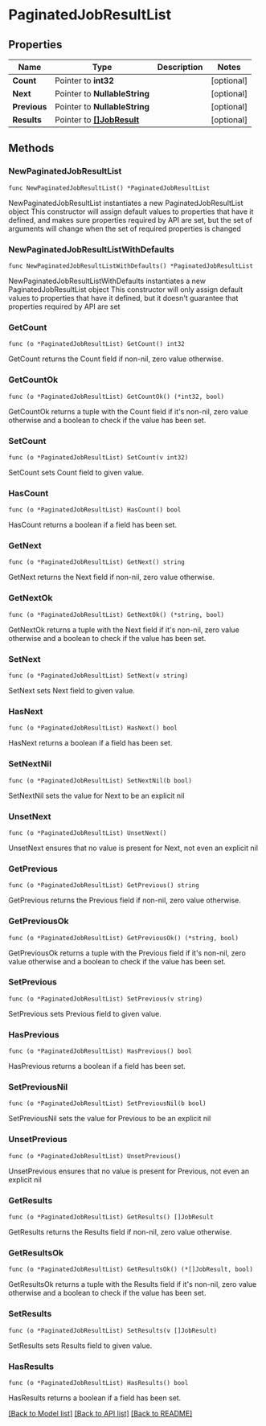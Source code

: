 # PaginatedJobResultList

## Properties

Name | Type | Description | Notes
------------ | ------------- | ------------- | -------------
**Count** | Pointer to **int32** |  | [optional] 
**Next** | Pointer to **NullableString** |  | [optional] 
**Previous** | Pointer to **NullableString** |  | [optional] 
**Results** | Pointer to [**[]JobResult**](JobResult.md) |  | [optional] 

## Methods

### NewPaginatedJobResultList

`func NewPaginatedJobResultList() *PaginatedJobResultList`

NewPaginatedJobResultList instantiates a new PaginatedJobResultList object
This constructor will assign default values to properties that have it defined,
and makes sure properties required by API are set, but the set of arguments
will change when the set of required properties is changed

### NewPaginatedJobResultListWithDefaults

`func NewPaginatedJobResultListWithDefaults() *PaginatedJobResultList`

NewPaginatedJobResultListWithDefaults instantiates a new PaginatedJobResultList object
This constructor will only assign default values to properties that have it defined,
but it doesn't guarantee that properties required by API are set

### GetCount

`func (o *PaginatedJobResultList) GetCount() int32`

GetCount returns the Count field if non-nil, zero value otherwise.

### GetCountOk

`func (o *PaginatedJobResultList) GetCountOk() (*int32, bool)`

GetCountOk returns a tuple with the Count field if it's non-nil, zero value otherwise
and a boolean to check if the value has been set.

### SetCount

`func (o *PaginatedJobResultList) SetCount(v int32)`

SetCount sets Count field to given value.

### HasCount

`func (o *PaginatedJobResultList) HasCount() bool`

HasCount returns a boolean if a field has been set.

### GetNext

`func (o *PaginatedJobResultList) GetNext() string`

GetNext returns the Next field if non-nil, zero value otherwise.

### GetNextOk

`func (o *PaginatedJobResultList) GetNextOk() (*string, bool)`

GetNextOk returns a tuple with the Next field if it's non-nil, zero value otherwise
and a boolean to check if the value has been set.

### SetNext

`func (o *PaginatedJobResultList) SetNext(v string)`

SetNext sets Next field to given value.

### HasNext

`func (o *PaginatedJobResultList) HasNext() bool`

HasNext returns a boolean if a field has been set.

### SetNextNil

`func (o *PaginatedJobResultList) SetNextNil(b bool)`

 SetNextNil sets the value for Next to be an explicit nil

### UnsetNext
`func (o *PaginatedJobResultList) UnsetNext()`

UnsetNext ensures that no value is present for Next, not even an explicit nil
### GetPrevious

`func (o *PaginatedJobResultList) GetPrevious() string`

GetPrevious returns the Previous field if non-nil, zero value otherwise.

### GetPreviousOk

`func (o *PaginatedJobResultList) GetPreviousOk() (*string, bool)`

GetPreviousOk returns a tuple with the Previous field if it's non-nil, zero value otherwise
and a boolean to check if the value has been set.

### SetPrevious

`func (o *PaginatedJobResultList) SetPrevious(v string)`

SetPrevious sets Previous field to given value.

### HasPrevious

`func (o *PaginatedJobResultList) HasPrevious() bool`

HasPrevious returns a boolean if a field has been set.

### SetPreviousNil

`func (o *PaginatedJobResultList) SetPreviousNil(b bool)`

 SetPreviousNil sets the value for Previous to be an explicit nil

### UnsetPrevious
`func (o *PaginatedJobResultList) UnsetPrevious()`

UnsetPrevious ensures that no value is present for Previous, not even an explicit nil
### GetResults

`func (o *PaginatedJobResultList) GetResults() []JobResult`

GetResults returns the Results field if non-nil, zero value otherwise.

### GetResultsOk

`func (o *PaginatedJobResultList) GetResultsOk() (*[]JobResult, bool)`

GetResultsOk returns a tuple with the Results field if it's non-nil, zero value otherwise
and a boolean to check if the value has been set.

### SetResults

`func (o *PaginatedJobResultList) SetResults(v []JobResult)`

SetResults sets Results field to given value.

### HasResults

`func (o *PaginatedJobResultList) HasResults() bool`

HasResults returns a boolean if a field has been set.


[[Back to Model list]](../README.md#documentation-for-models) [[Back to API list]](../README.md#documentation-for-api-endpoints) [[Back to README]](../README.md)


